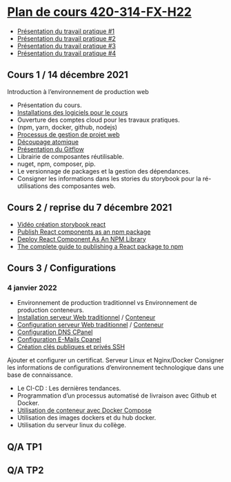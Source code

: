 # [Plan de cours 420-314-FX-H22](https://github.com/PLDubeFormation/420-314-FX-H22/blob/master/Plan%20cours%20420-314-FX%20H22.pdf)

- [Présentation du travail pratique #1](https://github.com/PLDubeFormation/420-314-FX-H22/blob/master/420-314-FX-H22-TP1.pdf)
- [Présentation du travail pratique #2](https://github.com/PLDubeFormation/420-314-FX-H22/blob/master/420-314-FX-H22-TP2.pdf)
- [Présentation du travail pratique #3](https://github.com/PLDubeFormation/420-314-FX-H22/blob/master/420-314-FX-H22-TP3.pdf)
- [Présentation du travail pratique #4](https://github.com/PLDubeFormation/420-314-FX-H22/blob/master/420-314-FX-H22-TP4.pdf)

## Cours 1 / 14 décembre 2021 ## 
Introduction à l’environnement de production web

- Présentation du cours.
- [Installations des logiciels pour le cours](https://github.com/PLDubeFormation/420-314-FX-H22/blob/master/Pr%C3%A9paration%20de%20l%E2%80%99environnement%20de%20travail.pdf) 
- Ouverture des comptes cloud pour les travaux pratiques. 
- (npm, yarn, docker, github, nodejs)
- [Processus de gestion de projet web](https://github.com/PLDubeFormation/420-314-FX-H22/blob/master/Cours%201/Processus%20Mise%20en%20Production.pdf)
- [Découpage atomique](https://github.com/PLDubeFormation/420-314-FX-H22/blob/master/Cours%201/Component%20Driven.pdf) 
- [Présentation du Gitflow](https://github.com/PLDubeFormation/420-314-FX-H22/blob/master/Cours%201/GIT.pdf)
- Librairie de composantes réutilisable.
- nuget, npm, composer, pip.
- Le versionnage de packages et la gestion des dépendances.
- Consigner les informations dans les stories du storybook pour la ré-utilisations des composantes web.

## Cours 2 / reprise du 7 décembre 2021 ## 
- [Vidéo création storybook react](https://webarchitek.ca/formations/React-Storybook.zip)
- [Publish React components as an npm package](https://levelup.gitconnected.com/publish-react-components-as-an-npm-package-7a671a2fb7f)
- [Deploy React Component As An NPM Library](https://codeburst.io/deploy-react-component-as-an-npm-library-d396efc25122)
- [The complete guide to publishing a React package to npm](https://blog.logrocket.com/the-complete-guide-to-publishing-a-react-package-to-npm/)


## Cours 3 / Configurations 
### 4 janvier 2022

- Environnement de production traditionnel vs Environnement de production conteneurs.
- [Installation serveur Web traditionnel](https://docs.cpanel.net/cpanel/)  / [Conteneur](docker_compose.md)
- [Configuration serveur Web traditionnel](https://docs.cpanel.net/cpanel/domains/domains/)  / [Conteneur](docker_compose.md)
- [Configuration DNS CPanel](https://docs.cpanel.net/whm/dns-functions/dns-zone-manager/) 
- [Configuration E-Mails Cpanel](https://docs.cpanel.net/cpanel/email/) 
- [Création clés publiques et privés SSH](https://docs.cpanel.net/cpanel/security/ssh-access/)

Ajouter et configurer un certificat. Serveur Linux et Nginx/Docker
Consigner les informations de configurations d’environnement technologique dans une base de connaissance.

- Le CI-CD : Les dernières tendances.
- Programmation d’un processus automatisé de livraison avec Github et Docker.
- [Utilisation de conteneur avec Docker Compose](docker_compose.md)
- Utilisation des images dockers et du hub docker.
- Utilisation du serveur linux du collège.

## Q/A TP1
## Q/A TP2

